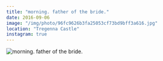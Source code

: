 ```yaml
---
title: "morning. father of the bride."
date: 2016-09-06
image: "/img/photo/96fc9626b3fa25053cf73bd9bff3a616.jpg"
location: "Tregenna Castle"
instagram: true
---
```


![morning. father of the bride.](/img/photo/96fc9626b3fa25053cf73bd9bff3a616.jpg)
